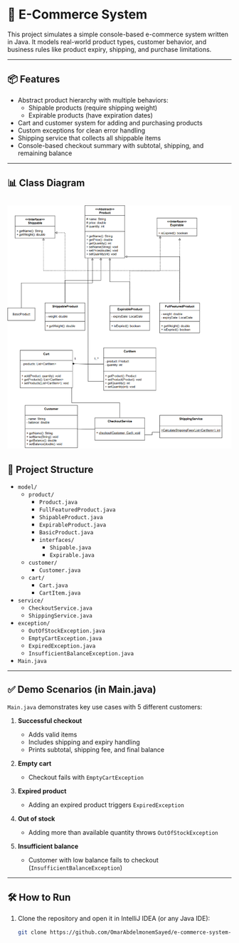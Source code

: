 # 🛒 E-Commerce System

This project simulates a simple console-based e-commerce system written in Java. It models real-world product types, customer behavior, and business rules like product expiry, shipping, and purchase limitations.

---

## 📦 Features

- Abstract product hierarchy with multiple behaviors:
    - Shipable products (require shipping weight)
    - Expirable products (have expiration dates)
- Cart and customer system for adding and purchasing products
- Custom exceptions for clean error handling
- Shipping service that collects all shippable items
- Console-based checkout summary with subtotal, shipping, and remaining balance

---
## 📊 Class Diagram

![Class Diagram](assets/diagram.png)
---
## 📂 Project Structure
- `model/`
    - `product/`
        - `Product.java`
        - `FullFeaturedProduct.java`
        - `ShipableProduct.java`
        - `ExpirableProduct.java`
        - `BasicProduct.java`
        - `interfaces/`
            - `Shipable.java`
            - `Expirable.java`
    - `customer/`
        - `Customer.java`
    - `cart/`
        - `Cart.java`
        - `CartItem.java`
- `service/`
    - `CheckoutService.java`
    - `ShippingService.java`
- `exception/`
    - `OutOfStockException.java`
    - `EmptyCartException.java`
    - `ExpiredException.java`
    - `InsufficientBalanceException.java`
- `Main.java`

---
## ✅ Demo Scenarios (in Main.java)

`Main.java` demonstrates key use cases with 5 different customers:

1. **Successful checkout**
    - Adds valid items
    - Includes shipping and expiry handling
    - Prints subtotal, shipping fee, and final balance

2. **Empty cart**
    - Checkout fails with `EmptyCartException`

3. **Expired product**
    - Adding an expired product triggers `ExpiredException`

4. **Out of stock**
    - Adding more than available quantity throws `OutOfStockException`

5. **Insufficient balance**
    - Customer with low balance fails to checkout (`InsufficientBalanceException`)
---
## 🛠 How to Run

1. Clone the repository and open it in IntelliJ IDEA (or any Java IDE):
   ```bash
   git clone https://github.com/OmarAbdelmonemSayed/e-commerce-system-Fawry-Internship.git
